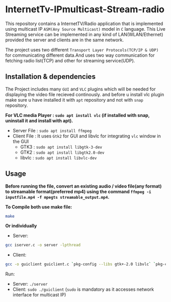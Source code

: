 # InternetTv-IPmulticast-Stream-radio

This repository contains a InternetTV/Radio application that is implemented using multicast IP `ASM(Any Source Multicast)` model in `C` language.
This Live Streaming service can be implemented in any kind of LAN(WLAN/Ethernet) provided the server and clients are in the same network.

The project uses two different `Transport Layer Protocols(TCP/IP & UDP)` for communicating different data.And uses two
way communication for fetching radio list(TCP) and other for streaming service(UDP).

## Installation & dependencies

The Project includes many `GUI` and `VLC` plugins which will be needed for displaying the video file recieved continously.
and before u install vlc plugin make sure u have installed it with `apt` repository and not with `snap` repository.

**For VLC media Player : `sudo apt install vlc` (if installed with snap, uninstall it and install with apt).**

- Server File : `sudo apt install ffmpeg`
- Client File : It uses `Gtk2` for GUI and libvlc for integrating `vlc` window in the GUI
   - GTK3 : `sudo apt install libgtk-3-dev`
   - GTK2 : `sudo apt install libgtk2.0-dev`
   - libvlc : `sudo apt install libvlc-dev`

## Usage
**Before running the file, convert an existing audio / video file(any format) to streamable format(preferred mp4) using the command `ffmpeg -i inputfile.mp4 -f mpegts streamable_output.mp4`.**

**To Compile both use make file:**
 ```bash
make
```
**Or individually**
- Server: 

```bash
gcc iserver.c -o server -lpthread
```
- Client:

```bash
gcc -o guiclient guiclient.c `pkg-config --libs gtk+-2.0 libvlc` `pkg-config --cflags gtk+-2.0 libvlc
```

Run:
- Server: ```./server```
- Client: ```sudo ./guiclient```
(`sudo` is mandatory as it accesses network interface for multicast IP)

